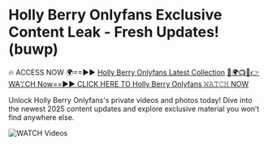 # Holly Berry Onlyfans Exclusive Content Leak - Fresh Updates! (buwp)

🔥 ACCESS NOW 🌍==►► <a href="https://tinyurl.com/3fjeunct" rel="nofollow">Holly Berry Onlyfans Latest Collection</a></h3>
[🔴🌍📺📱👉WA𝚃CH Now==►► CLICK HERE TO Holly Berry Onlyfans 𝚆𝙰𝚃𝙲𝙷 NOW](https://tinyurl.com/3fjeunct)

Unlock Holly Berry Onlyfans's private videos and photos today! Dive into the newest 2025 content updates and explore exclusive material you won’t find anywhere else.


<a href="https://tinyurl.com/3fjeunct" rel="nofollow" data-target="animated-image.originalLink"><img src="https://camo.githubusercontent.com/8a4f000d20f83aca3bf7ec5f350d767afa0574a8a352519fd8cfa583a6f93a33/68747470733a2f2f692e696d6775722e636f6d2f644a486b345a712e676966" alt="WATCH Videos" data-canonical-src="https://i.imgur.com/dJHk4Zq.gif" style="max-width: 100%; display: inline-block;" data-target="animated-image.originalImage"></a>
